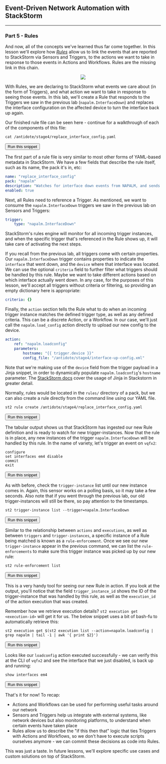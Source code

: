 ## Event-Driven Network Automation with StackStorm

---

### Part 5 - Rules

And now, all of the concepts we've learned thus far come together. In this lesson we'll explore how *[Rules](https://docs.stackstorm.com/rules.html)* allow us to link the events that are reported to StackStorm via Sensors and Triggers, to the actions we want to take in response to those events in Actions and Workflows. Rules are the missing link in this chain.

<div style="text-align:center;"><img src="https://raw.githubusercontent.com/nre-learning/nrelabs-curriculum/v0.3.2/lessons/lesson-15/rules.png"></div>

With Rules, we are declaring to StackStorm what events we care about (in the form of Triggers), and what action we want to take in response to seeing those events. In this lab, we'll create a Rule that responds to the Triggers we saw in the previous lab (`napalm.InterfaceDown`) and replaces the interface configuration on the affected device to turn the interface back up again.

Our finished rule file can be seen here - continue for a walkthrough of each of the components of this file:

```
cat /antidote/stage4/replace_interface_config.yaml
```
<button type="button" class="btn btn-primary btn-sm" onclick="runSnippetInTab('st2', this)">Run this snippet</button>

The first part of a rule file is very similar to most other forms of YAML-based metadata in StackStorm. We have a few fields that describe the rule itself, such as its name, the pack it's in, etc:

```yaml
name: "replace_interface_config"
pack: "napalm"
description: "Watches for interface down events from NAPALM, and sends a configuration snippet to the device to turn the interface back up"
enabled: true
```

Next, all Rules need to reference a Trigger. As mentioned, we want to consume the `napalm.InterfaceDown` triggers we saw in the previous lab on Sensors and Triggers:

```yaml
trigger:
    type: "napalm.InterfaceDown"
```

StackStorm's rules engine will monitor for all incoming trigger instances, and when the specific trigger that's referenced in the Rule shows up, it will take care of activating the next steps.

If you recall from the previous lab, all triggers come with certain properties. Our `napalm.InterfaceDown` trigger contains properties to indicate the `interface` that went down, and the `device` where that interface was located. We can use the optional `criteria` field to further filter what triggers should be handled by this rule. Maybe we want to take different actions based on which interface actually went down. In any case, for the purposes of this lesson, we'll accept all triggers without criteria or filtering, so providing an empty dictionary here is appropriate:

```yaml
criteria: {}
```

Finally, the `action` section tells the Rule what to do when an incoming trigger instance matches the defined trigger type, as well as any defined criteria. This can be a discrete Action, or a Workflow. In our case, we'll just call the `napalm.load_config` action directly to upload our new config to the device.

```yaml
action:
    ref: "napalm.loadconfig"
    parameters:
        hostname: "{{ trigger.device }}"
        config_file: "/antidote/stage4/interface-up-config.xml"
```

Note that we're making use of the `device` field from the trigger payload in a Jinja snippet, in order to dynamically populate `napalm.loadconfig`'s `hostname` parameter. The [StackStorm docs](https://docs.stackstorm.com/reference/jinja.html) cover the usage of Jinja in Stackstorm in greater detail.

Normally, rules would be located in the `rules/` directory of a pack, but we can also create a rule directly from the command line using our YAML file.

```
st2 rule create /antidote/stage4/replace_interface_config.yaml
```
<button type="button" class="btn btn-primary btn-sm" onclick="runSnippetInTab('st2', this)">Run this snippet</button>

The tabular output shows us that StackStorm has ingested our new Rule definition and is ready to watch for new trigger-instances. Now that the rule is in place, any new instances of the trigger `napalm.InterfaceDown` will be handled by this rule. In the name of variety, let's trigger an event on `vqfx2`:

```
configure
set interfaces em4 disable
commit
exit
```
<button type="button" class="btn btn-primary btn-sm" onclick="runSnippetInTab('vqfx2', this)">Run this snippet</button>

As with before, check the `trigger-instance` list until our new instance comes in. Again, this sensor works on a polling basis, so it may take a few seconds. Also note that if you went through the previous lab, our old trigger-instances will still be there, so pay attention to the timestamps.

```
st2 trigger-instance list --trigger=napalm.InterfaceDown
```
<button type="button" class="btn btn-primary btn-sm" onclick="runSnippetInTab('st2', this)">Run this snippet</button>

Similar to the relationship between `actions` and `executions`, as well as between `triggers` and `trigger-instances`, a specific instance of a Rule being matched is known as a `rule-enforcement`. Once we see our new `trigger-instance` appear in the previous command, we can list the `rule-enforcements` to make sure this trigger instance was picked up by our new rule:

```
st2 rule-enforcement list
```
<button type="button" class="btn btn-primary btn-sm" onclick="runSnippetInTab('st2', this)">Run this snippet</button>

This is a very handy tool for seeing our new Rule in action. If you look at the output, you'll notice that the field `trigger_instance_id` shows the ID of the trigger-instance that was handled by this rule, as well as the  `execution_id` of the action execution that was created.

Remember how we retrieve execution details? `st2 execution get <execution-id>` will get it for us. The below snippet uses a bit of bash-fu to automatically retrieve this:

```
st2 execution get $(st2 execution list --action=napalm.loadconfig | grep napalm | tail -1 | awk '{ print $2}')
```
<button type="button" class="btn btn-primary btn-sm" onclick="runSnippetInTab('st2', this)">Run this snippet</button>

Looks like our `loadconfig` action executed successfully - we can verify this at the CLI of `vqfx2` and see the interface that we just disabled, is back up and running:

```
show interfaces em4
```
<button type="button" class="btn btn-primary btn-sm" onclick="runSnippetInTab('vqfx2', this)">Run this snippet</button>

That's it for now! To recap:

- Actions and Workflows can be used for performing useful tasks around our network
- Sensors and Triggers help us integrate with external systems, like network devices but also monitoring platforms, to understand when certain events have taken place
- Rules allow us to describe the "if this then that" logic that ties Triggers with Actions and Workflows, so we don't have to execute scripts ourselves anymore - we can commit these decisions as code into Rules.

This was just a taste. In future lessons, we'll explore specific use cases and custom solutions on top of StackStorm.
